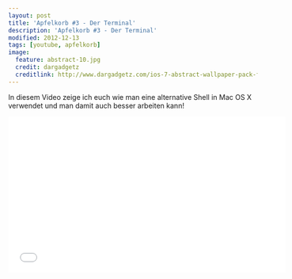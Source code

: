 ```yaml
---
layout: post
title: 'Apfelkorb #3 - Der Terminal'
description: 'Apfelkorb #3 - Der Terminal'
modified: 2012-12-13
tags: [youtube, apfelkorb]
image:
  feature: abstract-10.jpg
  credit: dargadgetz
  creditlink: http://www.dargadgetz.com/ios-7-abstract-wallpaper-pack-for-iphone-5-and-ipod-touch-retina/
---
```


In diesem Video zeige ich euch wie man eine alternative Shell in Mac OS X verwendet und man damit auch besser arbeiten kann!

<iframe width="560" height="315" src="//www.youtube.com/embed/HvNfo9rRnQk" frameborder="0"> </iframe>
